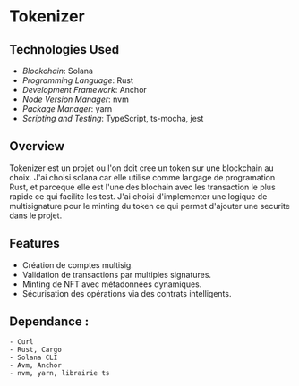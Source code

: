 # Tokenizer

## Technologies Used
- *Blockchain*: Solana
- *Programming Language*: Rust
- *Development Framework*: Anchor
- *Node Version Manager*: nvm
- *Package Manager*: yarn
- *Scripting and Testing*: TypeScript, ts-mocha, jest

## Overview
Tokenizer est un projet ou l'on doit cree un token sur une blockchain au choix. J'ai choisi solana car elle utilise comme langage de programation Rust, et parceque elle est l'une des blochain avec les transaction le plus rapide ce qui facilite les test. J'ai choisi d'implementer une logique de multisignature pour le minting du token ce qui permet d'ajouter une securite dans le projet.

## Features
- Création de comptes multisig.
- Validation de transactions par multiples signatures.
- Minting de NFT avec métadonnées dynamiques.
- Sécurisation des opérations via des contrats intelligents.

## Dependance :
    - Curl
    - Rust, Cargo
    - Solana CLI
    - Avm, Anchor
    - nvm, yarn, librairie ts
